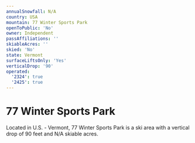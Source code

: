 ```yaml
---
annualSnowfall: N/A
country: USA
mountain: 77 Winter Sports Park
openToPublic: 'No'
owner: Independent
passAffiliations: ''
skiableAcres: ''
skied: 'No'
state: Vermont
surfaceLiftsOnly: 'Yes'
verticalDrop: '90'
operated:
  '2324': true
  '2425': true
---
```



# 77 Winter Sports Park

Located in U.S. - Vermont, 77 Winter Sports Park is a ski area with a vertical drop of 90 feet and N/A skiable acres.
